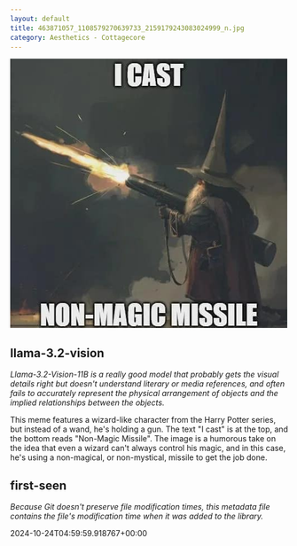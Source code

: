```yaml
---
layout: default
title: 463871057_1108579270639733_2159179243083024999_n.jpg
category: Aesthetics - Cottagecore
---
```


<div markdown="0"><a href="463871057_1108579270639733_2159179243083024999_n.jpg"><img class="photo" src="463871057_1108579270639733_2159179243083024999_n.jpg" /></a>

<h2>llama-3.2-vision</h2>
<p><i>Llama-3.2-Vision-11B is a really good model that probably gets the visual details right but doesn't understand literary or media references, and often fails to accurately represent the physical arrangement of objects and the implied relationships between the objects.</i></p>
<p>This meme features a wizard-like character from the Harry Potter series, but instead of a wand, he&#x27;s holding a gun. The text &quot;I cast&quot; is at the top, and the bottom reads &quot;Non-Magic Missile&quot;. The image is a humorous take on the idea that even a wizard can&#x27;t always control his magic, and in this case, he&#x27;s using a non-magical, or non-mystical, missile to get the job done.</p>

<h2>first-seen</h2>
<p><i>Because Git doesn't preserve file modification times, this metadata file contains the file's modification time when it was added to the library.</i></p>
<p>2024-10-24T04:59:59.918767+00:00</p>

</div>


